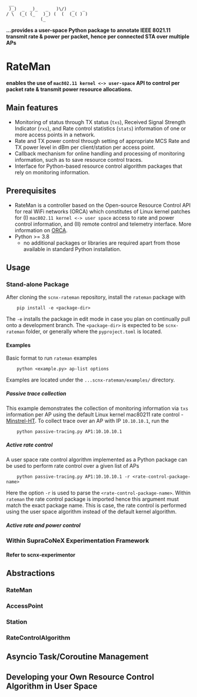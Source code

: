 ```
 __                             
 )_)  _  _)_   _   )\/)  _   _  
/ \  (_( (_   )_) (  (  (_( ) ) 
             (_                 
```

**...provides a user-space Python package to annotate IEEE 8021.11 transmit rate & power per packet, hence per connected STA over multiple APs**

# RateMan
__enables the use of ```mac802.11 kernel <-> user-space``` API to control per packet rate & transmit power resource allocations.__

## Main features
 - Monitoring of status through TX status (`txs`), Received Signal Strength Indicator (`rxs`), and Rate control statistics (`stats`) information of one or more access points in a network.
 - Rate and TX power control through setting of appropriate MCS Rate and TX power level in dBm per client/station per access point.
 - Callback mechanism for online handling and processing of monitoring information, such as to save resource control traces.
 - Interface for Python-based resource control algorithm packages that rely on monitoring information. 


## Prerequisites
- RateMan is a controller based on the Open-source Resource Control API for real WiFi networks (ORCA) which constitutes of Linux kernel patches for (I) ```mac802.11 kernel <-> user space``` access to rate and power control information, and (II) remote control and telemetry interface. More information on [ORCA](https://github.com/SupraCoNeX/minstrel-rcd#readme).
- Python >= 3.8
  - no additional packages or libraries are required apart from those available in standard Python installation.


## Usage
### Stand-alone Package
After cloning the `scnx-rateman` repository, install the `rateman` package with 
```
    pip install -e <package-dir>
```
The `-e` installs the package in edit mode in case you plan on continually pull onto a development branch. The `<package-dir>` is expected to be `scnx-rateman` folder, or generally where the `pyproject.toml` is located. 

#### Examples
Basic format to run `rateman` examples
```
    python <example.py> ap-list options
```
Examples are located under the `...scnx-rateman/examples/` directory. 

##### Passive trace collection
This example demonstrates the collection of monitoring information via `txs` information per AP using the default Linux kernel mac80211 rate control - [Minstrel-HT](https://git.kernel.org/pub/scm/linux/kernel/git/torvalds/linux.git/tree/net/mac80211/rc80211_minstrel_ht.c?id=81`5816493b7589e74ff4e1e7eaf3aadc7b73621). To collect trace over an AP with IP `10.10.10.1`, run the

```
    python passive-tracing.py AP1:10.10.10.1 
```

##### Active rate control
A user space rate control algorithm implemented as a Python package can be used to perform rate control over a given list of APs

```
    python passive-tracing.py AP1:10.10.10.1 -r <rate-control-package-name>
```
Here the option `-r` is used to parse the `<rate-control-package-name>`. Within `rateman` the rate control package is imported hence this argument must match the exact package name. This is case, the rate control is performed using the user space algorithm instead of the default kernel algorithm.

##### Active rate and power control


### Within SupraCoNeX Experimentation Framework

#### Refer to scnx-experimentor

## Abstractions
### RateMan 
### AccessPoint
### Station
### RateControlAlgorithm


## Asyncio Task/Coroutine Management


## Developing your Own Resource Control Algorithm in User Space





 
 
 
 
 
 
 
 
 
 
 
 
 
 
